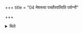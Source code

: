 +++
title = "04 मेषस्त्वा पचतैरवत्विति पर्यग्नौ"

+++

<details><summary>थिते</summary>

मेषस्त्वा पचतैरवत्विति पर्यग्नौ क्रियमाणेऽपाव्यानि जुहोति ४
</details>
